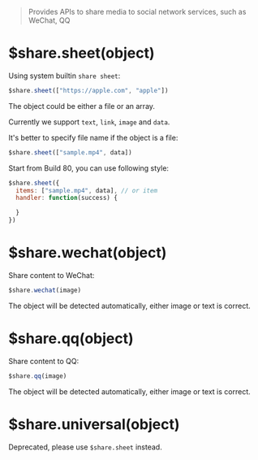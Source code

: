 > Provides APIs to share media to social network services, such as WeChat, QQ

# $share.sheet(object)

Using system builtin `share sheet`:

```js
$share.sheet(["https://apple.com", "apple"])
```

The object could be either a file or an array.

Currently we support `text`, `link`, `image` and `data`.

It's better to specify file name if the object is a file:

```js
$share.sheet(["sample.mp4", data])
```

Start from Build 80, you can use following style:

```js
$share.sheet({
  items: ["sample.mp4", data], // or item
  handler: function(success) {

  }
})
```

# $share.wechat(object)

Share content to WeChat:

```js
$share.wechat(image)
```

The object will be detected automatically, either image or text is correct.

# $share.qq(object)

Share content to QQ:

```js
$share.qq(image)
```

The object will be detected automatically, either image or text is correct.

# $share.universal(object)

Deprecated, please use `$share.sheet` instead.